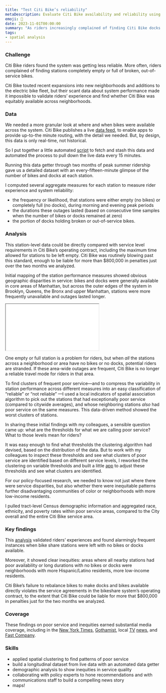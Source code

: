```yaml
--- 
title: "Test Citi Bike’s reliability"
metaDescription: Evaluate Citi Bike availability and reliability using real-time location data and demographic equity analysis
emoji: 🚴
date: 2023-11-01T00:00:00
summary: "As riders increasingly complained of finding Citi Bike docks empty or full of broken docks, I collected and analyzed the system’s real-time station data to show patterns of poor reliability — especially in neighborhoods home to more Hispanic, Black, and lower-income residents."
tags:
- spatial analysis
--- 
```


### Challenge

Citi Bike riders found the system was getting less reliable. More often, riders complained of finding stations completely empty or full of broken, out-of-service bikes. 

Citi Bike touted recent expansions into new neighborhoods and additions to the electric bike fleet, but their scant data about system performance made it impossible to validate riders’ experience and find whether Citi Bike was equitably available across neighborhoods.

### Data

We needed a more granular look at where and when bikes were available across the system. Citi Bike publishes a live [data feed](https://gbfs.citibikenyc.com/gbfs/gbfs.json), to enable apps to provide up-to-the minute routing, with the detail we needed. But, by design, this data is only real-time, not historical.

So I put together a little automated [script](https://github.com/dlevine01/archive-citibike-gbfs) to fetch and stash this data and automated the process to pull down the live data every 15 minutes.

Running this data getter through two months of peak summer ridership gave us a detailed dataset with an every-fifteen-minute glimpse of the number of bikes and docks at each station.

I computed several aggregate measures for each station to measure rider experience and system reliability: 
- the frequency or likelihood, that stations were either empty (no bikes) or completely full (no docks), during morning and evening peak periods
- the durations these outages lasted (based on consecutive time samples when the number of bikes or docks remained at zero)
- the portion of docks holding broken or out-of-service bikes.

### Analysis

This station-level data could be directly compared with service level requirements in Citi Bike’s operating contract, including the maximum time allowed for stations to be left empty. Citi Bike was routinely blowing past this standard, enough to be liable for more than $800,000 in penalties just over the two months we analyzed. 

Initial mapping of the station performance measures showed obvious geographic disparities in service: bikes and docks were generally available in core areas of Manhattan, but across the outer edges of the system in Brooklyn, Queens, the Bronx and upper Manhattan, stations were more frequently unavailable and outages lasted longer. 

<iframe
  src="/static/files/Fig_3_frequency_unavailable.html>"
  title="Frequeny stations were unavailable"
></iframe>

One empty or full station is a problem for riders, but when _all_ the stations across a neighborhood or area have no bikes or no docks, potential riders are stranded. If these area-wide outages are frequent, Citi Bike is no longer a reliable travel mode for riders in that area.

To find clusters of frequent poor service—and to compress the variability in station performance across different measures into an easy classification of “reliable” or “not reliable” —I used a local indicators of spatial association algorithm to pick out the stations that had exceptionally poor service (compared to citywide averages), and whose neighboring stations _also_ had poor service on the same measures. This data-driven method showed the worst clusters of stations.

In sharing these initial findings with my colleagues, a sensible question came up: what are the thresholds for what we are calling poor service? What to those levels mean for riders?

It was easy enough to find what thresholds the clustering algorithm had devised, based on the distribution of the data. But to work with my colleagues to inspect these thresholds and see what clusters of poor service are identified based on different service levels, I reworked the clustering on variable thresholds and built a little [app](https://explore-citi-bike-service-thresholds-ncd3u6yygj498rsaawg9mr.streamlit.app/) to adjust these thresholds and see what clusters are identified.

For our policy-focused research, we needed to know not just where there were service disparities, but also whether there were inequitable patterns further disadvantaging communities of color or neighborhoods with more low-income residents.

I pulled tract-level Census demographic information and aggregated race, ethnicity, and poverty rates within poor service areas, compared to the City overall and the entire Citi Bike service area. 

### Key findings

This [analysis](https://comptroller.nyc.gov/reports/riding-forward-overhauling-citi-bikes-contract-for-better-more-equitable-service/) validated riders’ experiences and found alarmingly frequent instances when bike share stations were left with no bikes or docks available. 

Moreover, it showed clear inequities: areas where all nearby stations had poor availability or long durations with no bikes or docks were neighborhoods with more Hispanic/Latino residents, more low-income residents.

Citi Bike’s failure to rebalance bikes to make docks and bikes available directly violates the service agreements in the bikeshare system’s operating contract, to the extent that Citi Bike could be liable for more that $800,000 in penalties just for the two months we analyzed. 

### Coverage

These findings on poor service and inequities earned substantial media coverage, including in the [New York Times](https://www.nytimes.com/2023/11/15/nyregion/citi-bike-riders-stations.html), [Gothamist](https://gothamist.com/news/nyc-comptroller-citi-bike-service-has-worsened-since-lyfts-2018-takeover), local [TV](https://www.cbsnews.com/newyork/news/new-report-highlights-citi-bike-shortcomings-under-lyfts-management/) [news](https://abc7ny.com/citi-bike-new-york-city-comptroller-brad-lander-bicycle/14062860/), and [Fast Company](https://www.fastcompany.com/90984006/new-yorks-comptroller-says-citi-bike-service-is-lacking-in-low-income-areas-citi-bike-disagrees).

### Skills

- applied spatial clustering to find patterns of poor service
- build a longitudinal dataset from live data with an automated data getter
- demographic analysis to show inequities in service quality
- collaborating with policy experts to hone recommendations and with communications staff to build a compelling news story
- maps!

